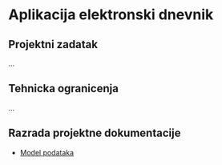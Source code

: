 # Aplikacija elektronski dnevnik

## Projektni zadatak

...

## Tehnicka ogranicenja

...

## Razrada projektne dokumentacije

- [Model podataka](./Database-model.md)